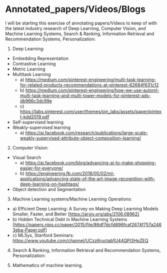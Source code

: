 # Annotated_papers/Videos/Blogs

I will be starting this exercise of annotating papers/Videos to keep of with the latest industry research of Deep Learning, Computer Vision, and Machine Learning Systems, Search & Ranking, Information Retrieval and Recommendation Systems, Personalization:

1. Deep Learning:

- Embedding Representation
- Contrastive Learning
- Metric Learning
- Multitask Learning
   - a) https://medium.com/pinterest-engineering/multi-task-learning-for-related-products-recommendations-at-pinterest-62684f631c12
   - b) https://medium.com/pinterest-engineering/how-we-use-automl-multi-task-learning-and-multi-tower-models-for-pinterest-ads-db966c3dc99e
   - c) https://labs.pinterest.com/user/themes/pin_labs/assets/paper/pintext-kdd2019.pdf
- Self-supervised learning
- Weakly-supervised learning
   - a) https://ai.facebook.com/research/publications/large-scale-weakly-supervised-attribute-object-composition-learning/
2. Computer Vision:

- Visual Search
   - a) https://ai.facebook.com/blog/advancing-ai-to-make-shopping-easier-for-everyone/
   - b) https://engineering.fb.com/2018/05/02/ml-applications/advancing-state-of-the-art-image-recognition-with-deep-learning-on-hashtags/
- Object detection and Segmentation

3. Machine Learning systems/Machine Learning Operations:

- a) Efficient Deep Learning: A Survey on Making Deep Learning Models Smaller, Faster, and Better [https://arxiv.org/abs/2106.08962]
- b) Hidden Technical Debt in Machine Learning Systems [https://papers.nips.cc/paper/2015/file/86df7dcfd896fcaf2674f757a2463eba-Paper.pdf]
- c) MLSys, Stanford Seminars: https://www.youtube.com/channel/UCzz6ructab1U44QPI3HpZEQ

4. Search & Ranking, Information Retrieval and Recommendation Systems, Personalization:

5. Mathematics of machine learning.
